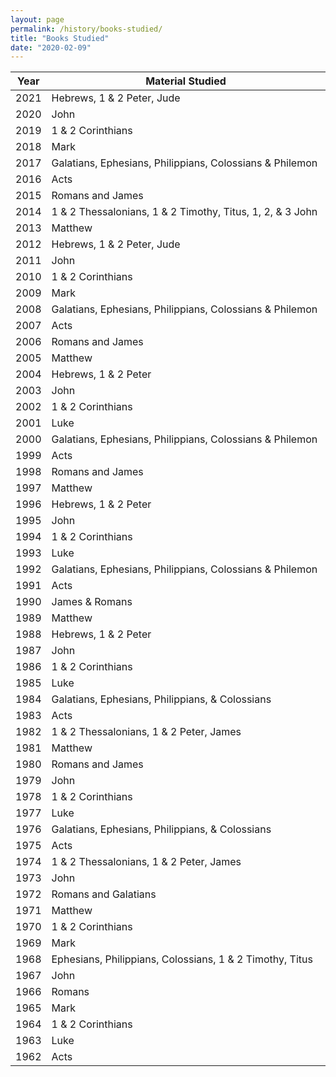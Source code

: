 ```yaml
---
layout: page
permalink: /history/books-studied/
title: "Books Studied"
date: "2020-02-09"
---
```


| Year | Material Studied |
| --- | --- |
| 2021 | Hebrews, 1 & 2 Peter, Jude |
| 2020 | John |
| 2019 | 1 & 2 Corinthians |
| 2018 | Mark  |
| 2017 | Galatians, Ephesians, Philippians, Colossians & Philemon  |
| 2016 | Acts |
| 2015 | Romans and James |
| 2014 | 1 & 2 Thessalonians, 1 & 2 Timothy, Titus, 1, 2, & 3 John |
| 2013 | Matthew |
| 2012 | Hebrews, 1 & 2 Peter, Jude |
| 2011 | John |
| 2010 | 1 & 2 Corinthians |
| 2009 | Mark |
| 2008 | Galatians, Ephesians, Philippians, Colossians & Philemon  |
| 2007 | Acts |
| 2006 | Romans and James |
| 2005 | Matthew |
| 2004 | Hebrews, 1 & 2 Peter |
| 2003 | John |
| 2002 | 1 & 2 Corinthians |
| 2001 | Luke |
| 2000 | Galatians, Ephesians, Philippians, Colossians & Philemon  |
| 1999 | Acts |
| 1998 | Romans and James |
| 1997 | Matthew |
| 1996 | Hebrews, 1 & 2 Peter |
| 1995 | John |
| 1994 | 1 & 2 Corinthians |
| 1993 | Luke |
| 1992 | Galatians, Ephesians, Philippians, Colossians & Philemon  |
| 1991 | Acts |
| 1990 | James & Romans |
| 1989 | Matthew |
| 1988 | Hebrews, 1 & 2 Peter |
| 1987 | John |
| 1986 | 1 & 2 Corinthians |
| 1985 | Luke |
| 1984 | Galatians, Ephesians, Philippians, & Colossians |
| 1983 | Acts |
| 1982 | 1 & 2 Thessalonians, 1 & 2 Peter, James |
| 1981 | Matthew |
| 1980 | Romans and James |
| 1979 | John |
| 1978 | 1 & 2 Corinthians |
| 1977 | Luke |
| 1976 | Galatians, Ephesians, Philippians, & Colossians |
| 1975 | Acts |
| 1974 | 1 & 2 Thessalonians, 1 & 2 Peter, James |
| 1973 | John |
| 1972 | Romans and Galatians |
| 1971 | Matthew |
| 1970 | 1 & 2 Corinthians |
| 1969 | Mark |
| 1968 | Ephesians, Philippians, Colossians, 1 & 2 Timothy, Titus |
| 1967 | John |
| 1966 | Romans |
| 1965 | Mark |
| 1964 | 1 & 2 Corinthians |
| 1963 | Luke |
| 1962 | Acts |

